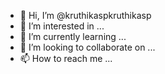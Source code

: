 - 👋 Hi, I’m @kruthikaspkruthikasp
- 👀 I’m interested in ...
- 🌱 I’m currently learning ...
- 💞️ I’m looking to collaborate on ...
- 📫 How to reach me ...

<!---
kruthikaspkruthikasp/kruthikaspkruthikasp is a ✨ special ✨ repository because its `README.md` (this file) appears on your GitHub profile.
You can click the Preview link to take a look at your changes.
--->
